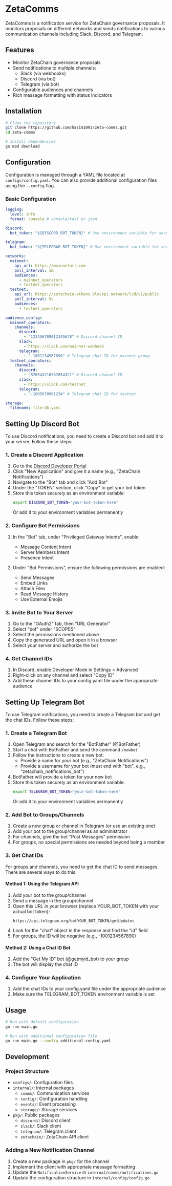 # ZetaComms

ZetaComms is a notification service for ZetaChain governance proposals. It monitors proposals on different networks and sends notifications to various communication channels including Slack, Discord, and Telegram.

## Features

- Monitor ZetaChain governance proposals
- Send notifications to multiple channels:
  - Slack (via webhooks)
  - Discord (via bot)
  - Telegram (via bot)
- Configurable audiences and channels
- Rich message formatting with status indicators

## Installation

```bash
# Clone the repository
git clone https://github.com/hazim1093/zeta-comms.git
cd zeta-comms

# Install dependencies
go mod download
```

## Configuration

Configuration is managed through a YAML file located at `configs/config.yaml`. You can also provide additional configuration files using the `--config` flag.

### Basic Configuration

```yaml
logging:
  level: info
  format: console # console/text or json

discord:
  bot_token: "${DISCORD_BOT_TOKEN}" # Use environment variable for security

telegram:
  bot_token: "${TELEGRAM_BOT_TOKEN}" # Use environment variable for security

networks:
  mainnet:
    api_url: https://mainneturl.com
    poll_interval: 1m
    audiences:
      - mainnet_operators
      - testnet_operators
  testnet:
    api_url: https://zetachain-athens.blockpi.network/lcd/v1/public
    poll_interval: 5s
    audiences:
      - testnet_operators

audience_config:
  mainnet_operators:
    channels:
      discord:
        - "123456789012345678" # Discord channel ID
      slack:
        - https://slack.com/mainnet-webhook
      telegram:
        - "-1001234567890" # Telegram chat ID for mainnet group
  testnet_operators:
    channels:
      discord:
        - "876543210987654321" # Discord channel ID
      slack:
        - https://slack.com/testnet
      telegram:
        - "-1005678901234" # Telegram chat ID for testnet

storage:
  filename: file-db.yaml
```

## Setting Up Discord Bot

To use Discord notifications, you need to create a Discord bot and add it to your server. Follow these steps:

### 1. Create a Discord Application

1. Go to the [Discord Developer Portal](https://discord.com/developers/applications)
2. Click "New Application" and give it a name (e.g., "ZetaChain Notifications")
3. Navigate to the "Bot" tab and click "Add Bot"
4. Under the "TOKEN" section, click "Copy" to get your bot token
5. Store this token securely as an environment variable:
   ```bash
   export DISCORD_BOT_TOKEN="your-bot-token-here"
   ```
   Or add it to your environment variables permanently

### 2. Configure Bot Permissions

1. In the "Bot" tab, under "Privileged Gateway Intents", enable:
   - Message Content Intent
   - Server Members Intent
   - Presence Intent

2. Under "Bot Permissions", ensure the following permissions are enabled:
   - Send Messages
   - Embed Links
   - Attach Files
   - Read Message History
   - Use External Emojis

### 3. Invite Bot to Your Server

1. Go to the "OAuth2" tab, then "URL Generator"
2. Select "bot" under "SCOPES"
3. Select the permissions mentioned above
4. Copy the generated URL and open it in a browser
5. Select your server and authorize the bot

### 4. Get Channel IDs

1. In Discord, enable Developer Mode in Settings > Advanced
2. Right-click on any channel and select "Copy ID"
3. Add these channel IDs to your config.yaml file under the appropriate audience

## Setting Up Telegram Bot

To use Telegram notifications, you need to create a Telegram bot and get the chat IDs. Follow these steps:

### 1. Create a Telegram Bot

1. Open Telegram and search for the "BotFather" (@BotFather)
2. Start a chat with BotFather and send the command `/newbot`
3. Follow the instructions to create a new bot:
   - Provide a name for your bot (e.g., "ZetaChain Notifications")
   - Provide a username for your bot (must end with "bot", e.g., "zetachain_notifications_bot")
4. BotFather will provide a token for your new bot
5. Store this token securely as an environment variable:
   ```bash
   export TELEGRAM_BOT_TOKEN="your-bot-token-here"
   ```
   Or add it to your environment variables permanently

### 2. Add Bot to Groups/Channels

1. Create a new group or channel in Telegram (or use an existing one)
2. Add your bot to the group/channel as an administrator
3. For channels, give the bot "Post Messages" permission
4. For groups, no special permissions are needed beyond being a member

### 3. Get Chat IDs

For groups and channels, you need to get the chat ID to send messages. There are several ways to do this:

#### Method 1: Using the Telegram API

1. Add your bot to the group/channel
2. Send a message in the group/channel
3. Open this URL in your browser (replace YOUR_BOT_TOKEN with your actual bot token):
   ```
   https://api.telegram.org/botYOUR_BOT_TOKEN/getUpdates
   ```
4. Look for the "chat" object in the response and find the "id" field
5. For groups, the ID will be negative (e.g., -1001234567890)

#### Method 2: Using a Chat ID Bot

1. Add the "Get My ID" bot (@getmyid_bot) to your group
2. The bot will display the chat ID

### 4. Configure Your Application

1. Add the chat IDs to your config.yaml file under the appropriate audience
2. Make sure the TELEGRAM_BOT_TOKEN environment variable is set

## Usage

```bash
# Run with default configuration
go run main.go

# Run with additional configuration file
go run main.go --config additional-config.yaml
```

## Development

### Project Structure

- `configs/`: Configuration files
- `internal/`: Internal packages
  - `comms/`: Communication services
  - `config/`: Configuration handling
  - `events/`: Event processing
  - `storage/`: Storage services
- `pkg/`: Public packages
  - `discord/`: Discord client
  - `slack/`: Slack client
  - `telegram/`: Telegram client
  - `zetachain/`: ZetaChain API client

### Adding a New Notification Channel

1. Create a new package in `pkg/` for the channel
2. Implement the client with appropriate message formatting
3. Update the `NotificationService` in `internal/comms/notifications.go`
4. Update the configuration structure in `internal/config/config.go`
